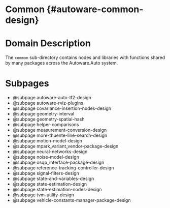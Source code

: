 Common {#autoware-common-design}
======

# Domain Description

The `common` sub-directory contains nodes and libraries with functions shared by many packages
across the Autoware.Auto system.

# Subpages

- @subpage autoware-auto-tf2-design
- @subpage autoware-rviz-plugins
- @subpage covariance-insertion-nodes-design
- @subpage geometry-interval
- @subpage geometry-spatial-hash
- @subpage helper-comparisons
- @subpage measurement-conversion-design
- @subpage more-thuente-line-search-design
- @subpage motion-model-design
- @subpage mpark_variant_vendor-package-design
- @subpage neural-networks-design
- @subpage noise-model-design
- @subpage osqp_interface-package-design
- @subpage reference-tracking-controller-design
- @subpage signal-filters-design
- @subpage state-and-variables-design
- @subpage state-estimation-design
- @subpage state-estimation-nodes-design
- @subpage tvm-utility-design
- @subpage vehicle-constants-manager-package-design

